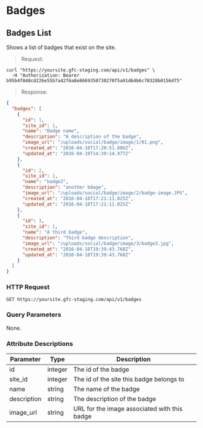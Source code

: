 
# Badges

## Badges List

Shows a list of badges that exist on the site.

> Request:

```shell
curl "https://yoursite.gfc-staging.com/api/v1/badges" \
  -H "Authorization: Bearer b95b4f848cd226e55b7a42f6a8e8669350730270f5a91d64b6c70328b0156d75"
```

> Response:

```json
{
  "badges": [
    {
      "id": 1,
      "site_id": 1,
      "name": "Badge name",
      "description": "A description of the badge",
      "image_url": "/uploads/social/badge/image/1/01.png",
      "created_at": "2016-04-18T17:20:51.886Z",
      "updated_at": "2016-04-19T14:39:14.977Z"
    },
    {
      "id": 2,
      "site_id": 1,
      "name": "badge2",
      "description": "another bdage",
      "image_url": "/uploads/social/badge/image/2/badge-image.JPG",
      "created_at": "2016-04-18T17:21:11.025Z",
      "updated_at": "2016-04-18T17:21:11.025Z"
    },
    {
      "id": 3,
      "site_id": 1,
      "name": "A third badge",
      "description": "Third badge description",
      "image_url": "/uploads/social/badge/image/3/badge3.jpg",
      "created_at": "2016-04-18T19:39:43.768Z",
      "updated_at": "2016-04-18T19:39:43.768Z"
    }
  ]
}
```

### HTTP Request

`GET https://yoursite.gfc-staging.com/api/v1/badges`

### Query Parameters

None.

### Attribute Descriptions

Parameter | Type | Description
--------- | ------- | -----------
id | integer | The id of the badge
site_id | integer | The id of the site this badge belongs to
name | string | The name of the badge
description | string | The description of the badge
image_url | string | URL for the image associated with this badge
